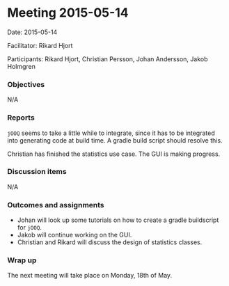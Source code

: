 # Meeting 2015-05-14

Date: 2015-05-14

Facilitator: Rikard Hjort

Participants: Rikard Hjort, Christian Persson, Johan Andersson, Jakob Holmgren

### Objectives
N/A

### Reports
`jOOQ` seems to take a little while to integrate, since it has to be integrated into generating code at build time. A gradle build script should resolve this.

Christian has finished the statistics use case. The GUI is making progress.

### Discussion items
N/A

### Outcomes and assignments
*   Johan will look up some tutorials on how to create a gradle buildscript for `jOOQ`.
*   Jakob will continue working on the GUI.
*   Christian and Rikard will discuss the design of statistics classes.

### Wrap up
The next meeting will take place on Monday, 18th of May.
